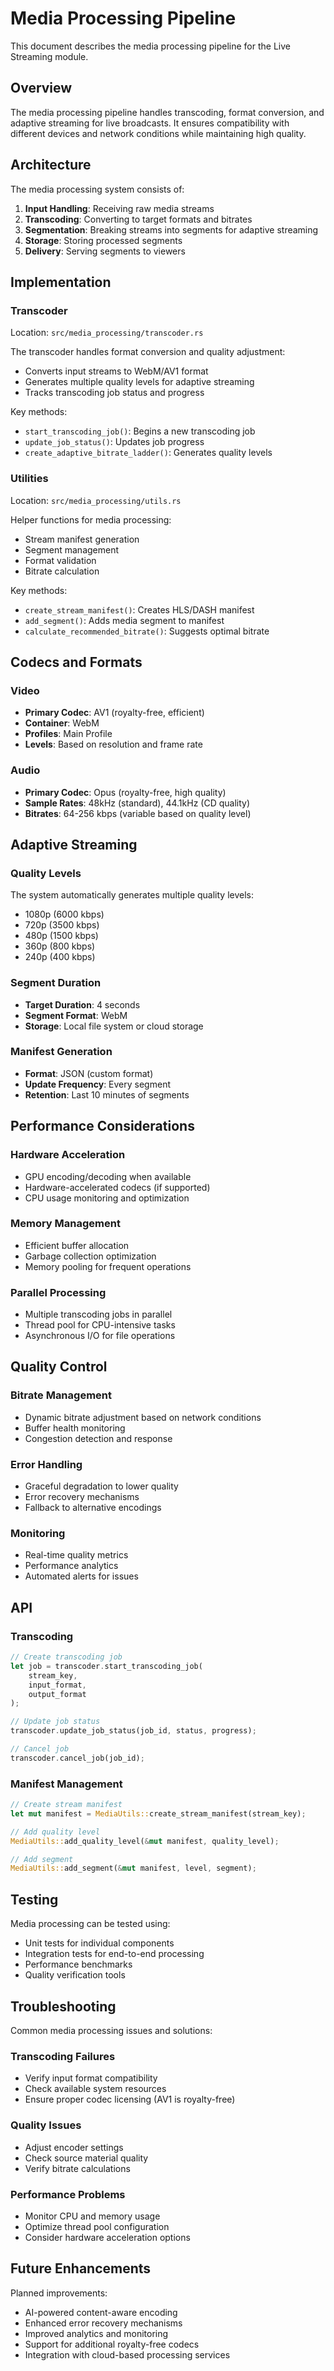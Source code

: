 # Media Processing Pipeline

This document describes the media processing pipeline for the Live Streaming module.

## Overview

The media processing pipeline handles transcoding, format conversion, and adaptive streaming for live broadcasts. It ensures compatibility with different devices and network conditions while maintaining high quality.

## Architecture

The media processing system consists of:

1. **Input Handling**: Receiving raw media streams
2. **Transcoding**: Converting to target formats and bitrates
3. **Segmentation**: Breaking streams into segments for adaptive streaming
4. **Storage**: Storing processed segments
5. **Delivery**: Serving segments to viewers

## Implementation

### Transcoder

Location: `src/media_processing/transcoder.rs`

The transcoder handles format conversion and quality adjustment:

- Converts input streams to WebM/AV1 format
- Generates multiple quality levels for adaptive streaming
- Tracks transcoding job status and progress

Key methods:
- `start_transcoding_job()`: Begins a new transcoding job
- `update_job_status()`: Updates job progress
- `create_adaptive_bitrate_ladder()`: Generates quality levels

### Utilities

Location: `src/media_processing/utils.rs`

Helper functions for media processing:

- Stream manifest generation
- Segment management
- Format validation
- Bitrate calculation

Key methods:
- `create_stream_manifest()`: Creates HLS/DASH manifest
- `add_segment()`: Adds media segment to manifest
- `calculate_recommended_bitrate()`: Suggests optimal bitrate

## Codecs and Formats

### Video

- **Primary Codec**: AV1 (royalty-free, efficient)
- **Container**: WebM
- **Profiles**: Main Profile
- **Levels**: Based on resolution and frame rate

### Audio

- **Primary Codec**: Opus (royalty-free, high quality)
- **Sample Rates**: 48kHz (standard), 44.1kHz (CD quality)
- **Bitrates**: 64-256 kbps (variable based on quality level)

## Adaptive Streaming

### Quality Levels

The system automatically generates multiple quality levels:

- 1080p (6000 kbps)
- 720p (3500 kbps)
- 480p (1500 kbps)
- 360p (800 kbps)
- 240p (400 kbps)

### Segment Duration

- **Target Duration**: 4 seconds
- **Segment Format**: WebM
- **Storage**: Local file system or cloud storage

### Manifest Generation

- **Format**: JSON (custom format)
- **Update Frequency**: Every segment
- **Retention**: Last 10 minutes of segments



## Performance Considerations

### Hardware Acceleration

- GPU encoding/decoding when available
- Hardware-accelerated codecs (if supported)
- CPU usage monitoring and optimization

### Memory Management

- Efficient buffer allocation
- Garbage collection optimization
- Memory pooling for frequent operations

### Parallel Processing

- Multiple transcoding jobs in parallel
- Thread pool for CPU-intensive tasks
- Asynchronous I/O for file operations

## Quality Control

### Bitrate Management

- Dynamic bitrate adjustment based on network conditions
- Buffer health monitoring
- Congestion detection and response

### Error Handling

- Graceful degradation to lower quality
- Error recovery mechanisms
- Fallback to alternative encodings

### Monitoring

- Real-time quality metrics
- Performance analytics
- Automated alerts for issues

## API

### Transcoding

```rust
// Create transcoding job
let job = transcoder.start_transcoding_job(
    stream_key,
    input_format,
    output_format
);

// Update job status
transcoder.update_job_status(job_id, status, progress);

// Cancel job
transcoder.cancel_job(job_id);
```

### Manifest Management

```rust
// Create stream manifest
let mut manifest = MediaUtils::create_stream_manifest(stream_key);

// Add quality level
MediaUtils::add_quality_level(&mut manifest, quality_level);

// Add segment
MediaUtils::add_segment(&mut manifest, level, segment);
```

## Testing

Media processing can be tested using:

- Unit tests for individual components
- Integration tests for end-to-end processing
- Performance benchmarks
- Quality verification tools

## Troubleshooting

Common media processing issues and solutions:

### Transcoding Failures

- Verify input format compatibility
- Check available system resources
- Ensure proper codec licensing (AV1 is royalty-free)

### Quality Issues

- Adjust encoder settings
- Check source material quality
- Verify bitrate calculations

### Performance Problems

- Monitor CPU and memory usage
- Optimize thread pool configuration
- Consider hardware acceleration options

## Future Enhancements

Planned improvements:

- AI-powered content-aware encoding
- Enhanced error recovery mechanisms
- Improved analytics and monitoring
- Support for additional royalty-free codecs
- Integration with cloud-based processing services
